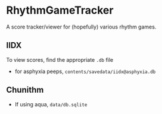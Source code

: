 # RhythmGameTracker
A score tracker/viewer for (hopefully) various rhythm games.

## IIDX
To view scores, find the appropriate ```.db``` file
- for asphyxia peeps, ```contents/savedata/iidx@asphyxia.db```

## Chunithm
- If using aqua, ```data/db.sqlite```
